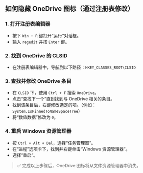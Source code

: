 ## 如何隐藏 OneDrive 图标（通过注册表修改）

### 1. 打开注册表编辑器
- 按下 `Win + R` 键打开“运行”对话框。
- 输入 `regedit` 并按 `Enter` 键。

### 2. 找到 OneDrive 的 CLSID
- 在注册表编辑器中，导航到以下路径：`HKEY_CLASSES_ROOT\CLSID`

### 3. 查找并修改 OneDrive 条目
- 在 `CLSID` 下，使用 `Ctrl + F` 搜索 `OneDrive`。
- 点击“查找下一个”直到找到与 OneDrive 相关的条目。
- 找到该条目后，右键修改选定的项。（例如：`System.IsPinnedToNameSpaceTree`）
- 将“数值数据”修改为 `0`。

### 4. 重启 Windows 资源管理器
- 按 `Ctrl + Alt + Del`，选择“任务管理器”。
- 在“进程”选项卡下，找到并右键单击“Windows 资源管理器”。
- 选择“重启”。

> ✅ 完成以上步骤后，OneDrive 图标将从文件资源管理器中消失。
